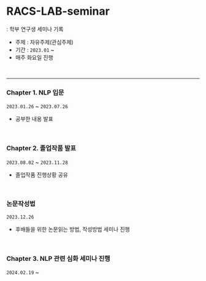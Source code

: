 # RACS-LAB-seminar
: 학부 연구생 세미나 기록<br>

* 주제 : 자유주제(관심주제)
* 기간 : `2023.01` ~ 
* 매주 화요일 진행
<br>

___

### Chapter 1. NLP 입문
`2023.01.26` ~ `2023.07.26`
- 공부한 내용 발표
<br>

### Chapter 2. 졸업작품 발표
`2023.08.02` ~ `2023.11.28`
- 졸업작품 진행상황 공유
<br>

### 논문작성법 
`2023.12.26`
- 후배들을 위한 논문읽는 방법, 작성방법 세미나 진행
<br>

### Chapter 3. NLP 관련 심화 세미나 진행
`2024.02.19` ~ 
  
  

